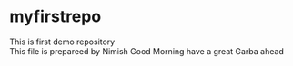 # myfirstrepo
This is first demo repository
<br>This file is prepareed by Nimish 
Good Morning have a great Garba ahead

